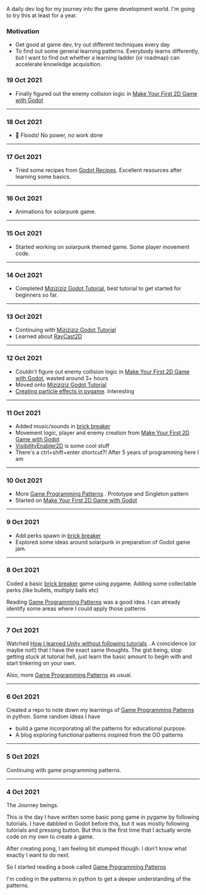 A daily dev log for my journey into the game development world. I'm going to try this at least for a year.  

### Motivation

- Get good at game dev, try out different techniques every day
- To find out some general learning patterns. Everybody learns differently, but I want to find out whether a learning ladder (or roadmap) can accelerate knowledge acquisition.

### 19 Oct 2021

- Finally figured out the enemy collision logic in [Make Your First 2D Game with Godot](https://www.youtube.com/watch?v=Mc13Z2gboEk)

---

### 18 Oct 2021

- 🌊 Floods! No power, no work done

---

### 17 Oct 2021

- Tried some recipes from  [Godot Recipes](https://kidscancode.org/godot_recipes/). Excellent resources after learning some basics.

---

### 16 Oct 2021

- Animations for solarpunk game.

---

### 15 Oct 2021

- Started working on solarpunk themed game. Some player movement code.

---

### 14 Oct 2021

- Completed [Miziziziz Godot Tutorial](https://www.youtube.com/watch?v=lU-4dfo0-RA), best tutorial to get started for beginners so far.

---

### 13 Oct 2021

- Continuing with [Miziziziz Godot Tutorial](https://www.youtube.com/watch?v=lU-4dfo0-RA)
- Learned about [RayCast2D](https://docs.godotengine.org/en/stable/classes/class_raycast2d.html)

---

### 12 Oct 2021

- Couldn't figure out enemy collision logic in [Make Your First 2D Game with Godot](https://www.youtube.com/watch?v=Mc13Z2gboEk), wasted around 3+ hours
-  Moved onto [Miziziziz Godot Tutorial](https://www.youtube.com/watch?v=lU-4dfo0-RA)
- [Creating particle effects in pygame](https://www.youtube.com/watch?v=yfcsB3SGsKY). Interesting

---

### 11 Oct 2021

- Added music/sounds in [brick breaker](https://github.com/bejoygm/game-experiments)
- Movement logic, player and enemy creation from [Make Your First 2D Game with Godot](https://www.youtube.com/watch?v=Mc13Z2gboEk) 
- [VisibilityEnabler2D](https://docs.godotengine.org/en/stable/classes/class_visibilityenabler2d.html#visibilityenabler2d) is some cool stuff
- There's a ctrl+shift+enter shortcut?! After 5 years of programming here I am

---

### 10 Oct 2021

- More [Game Programming Patterns](https://gameprogrammingpatterns.com/) . Prototype and Singleton pattern
- Started on [Make Your First 2D Game with Godot](https://www.youtube.com/watch?v=Mc13Z2gboEk) 

---

### 9 Oct 2021

- Add perks spawn in [brick breaker](https://github.com/bejoygm/game-experiments)
- Explored some ideas around solarpunk in preparation of Godot game jam.

---

### 8 Oct 2021

Coded a basic [brick breaker](https://github.com/bejoygm/game-experiments) game using pygame. Adding some collectable perks (like bullets, multiply balls etc)

Reading [Game Programming Patterns](https://gameprogrammingpatterns.com/) was a good idea. I can already identify some areas where I could apply those patterns

---

### 7 Oct 2021

Watched [How I learned Unity without following tutorials](https://www.youtube.com/watch?v=vFjXKOXdgGo) . A coincidence (or maybe not!) that I have the exact same thoughts. The gist being, stop getting stuck at tutorial hell, just learn the basic amount to begin with and start tinkering on your own.

Also, more [Game Programming Patterns](https://gameprogrammingpatterns.com/) as usual.

---

### 6 Oct 2021

Created a repo to note down my learnings of [Game Programming Patterns](https://gameprogrammingpatterns.com/) in python. Some random ideas I have

- build a game incorporating all the patterns for educational purpose.
- A blog exploring functional patterns inspired from the OO patterns

---

### 5 Oct 2021

Continuing with game programming patterns.

---

### 4 Oct 2021

The Journey beings.

This is the day I have written some basic pong game in pygame by following tutorials. I have dabbled in Godot before this, but it was mostly following tutorials and pressing button. But this is the first time that I actually wrote code on my own to create a game.

After creating pong, I am feeling bit stumped though. I don't know what exactly I want to do next.

So I started reading a book called [Game Programming Patterns](https://gameprogrammingpatterns.com/)

I'm coding in the patterns in python to get a deeper understanding of the patterns.

